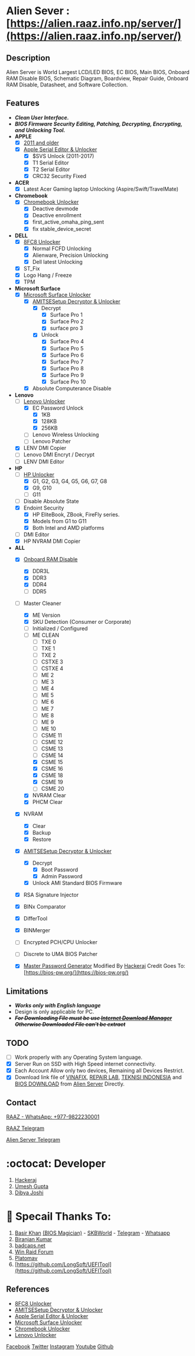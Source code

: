 # Alien Sever : [https://alien.raaz.info.np/server/](https://alien.raaz.info.np/server/)
 
## Description
Alien Server is World Largest LCD/LED BIOS, EC BIOS, Main BIOS, Onboard RAM Disable BIOS, Schematic Diagram, Boardview, Repair Guide, Onboard RAM Disable, Datasheet, and Software Collection.

## Features
- ***Clean User Interface.***
- ***BIOS Firmware Security Editing, Patching, Decrypting, Encrypting, and Unlocking Tool.***
- ****APPLE****
   * [x] [2011 and older](https://github.com/HackerajOfficial/Alien-Server/blob/main/apple%202011%20and%20older%20unlock.md)
    * [x] [Apple Serial Editor & Unlocker](https://alien.raaz.info.np/server/unlock/apple/)
      * [x] $SVS Unlock (2011-2017)
      * [x] T1 Serial Editor
      * [x] T2 Serial Editor
      * [x] CRC32 Security Fixed
 - ****ACER****
    * [x] Latest Acer Gaming laptop Unlocking (Aspire/Swift/TravelMate)
 - ****Chromebook****
    * [x] [Chromebook Unlocker](https://alien.raaz.info.np/server/unlock/chromebook/)
      * [x] Deactive devmode
      * [x] Deactive enrollment
      * [x] first_active_omaha_ping_sent
      * [x] fix stable_device_secret
- ****DELL****
  * [x] [8FC8 Unlocker](https://alien.raaz.info.np/server/unlock/8fc8/)
    * [x] Normal FCFD Unlocking
    * [x] Alienware, Precision Unlocking
    * [x] Dell latest Unlocking
  * [x] ST_Fix
  * [x] Logo Hang / Freeze
  * [x] TPM
- ****Microsoft Surface****
    * [x] [Microsoft Surface Unlocker](https://alien.raaz.info.np/server/unlock/surface/)
      * [x] [AMITSESetup Decryptor & Unlocker](https://alien.raaz.info.np/server/unlock/AMITSESetup/)
        * [x] Decrypt
          * [x] Surface Pro 1
          * [x] Surface Pro 2
          * [x] surface pro 3
        * [x] Unlock 
          * [x] Surface Pro 4
          * [x] Surface Pro 5
          * [x] Surface Pro 6
          * [x] Surface Pro 7
          * [x] Surface Pro 8
          * [x] Surface Pro 9
          * [x] Surface Pro 10
      * [x] Absolute Computerance Disable 
- ****Lenovo****
    * [ ] [Lenovo Unlocker](https://alien.raaz.info.np/server/unlock/lenovo/)
      * [x] EC Password Unlock
        * [x] 1KB
        * [x] 128KB
        * [x] 256KB
      * [ ] Lenovo Wireless Unlocking
      * [ ] Lenovo Patcher
     * [x] LENV DMI Copier
     * [ ] Lenovo DMI Encryt / Decrypt
     * [ ] LENV DMI Editor
- ****HP****
    * [ ] [HP Unlocker](https://alien.raaz.info.np/server/unlock/hp/)
      * [x] G1, G2, G3, G4, G5, G6, G7, G8
      * [x] G9, G10
      * [ ] G11
    * [ ] Disable Absolute State
    * [x] Endoint Security
      * [x] HP EliteBook, ZBook, FireFly series.
      * [x] Models from G1 to G11
      * [x] Both Intel and AMD platforms  
    * [ ] DMI Editor
    * [x] HP NVRAM DMI Copier
- ****ALL****
  * [x] [Onboard RAM Disable](https://alien.raaz.info.np/server/onboard_ram_disable/)
    * [x] DDR3L
    * [x] DDR3
    * [x] DDR4
    * [ ] DDR5
  * [ ] Master Cleaner
    * [x] ME Version
    * [x] SKU Detection (Consumer or Corporate)
    * [ ] Initialized / Configured
    * [ ] ME CLEAN
      * [ ] TXE 0
      * [ ] TXE 1
      * [ ] TXE 2
      * [ ] CSTXE 3
      * [ ] CSTXE 4
      * [ ] ME 2
      * [ ] ME 3
      * [ ] ME 4
      * [ ] ME 5
      * [ ] ME 6
      * [ ] ME 7
      * [ ] ME 8
      * [ ] ME 9
      * [ ] ME 10
      * [ ] CSME 11
      * [ ] CSME 12
      * [ ] CSME 13
      * [ ] CSME 14
      * [x] CSME 15
      * [x] CSME 16
      * [x] CSME 18
      * [x] CSME 19
      * [ ] CSME 20
    * [x] NVRAM Clear
    * [x] PHCM Clear
  * [x] NVRAM
    * [x] Clear
    * [x] Backup
    * [x] Restore
  * [x] [AMITSESetup Decryptor & Unlocker](https://alien.raaz.info.np/server/unlock/AMITSESetup/)
    * [x] Decrypt
      * [x] Boot Password
      * [x] Admin Password
    * [x] Unlock AMI Standard BIOS Firmware  
  * [x] RSA Signature Injector
  * [x] BINx Comparator
  * [x] DifferTool
  * [x] BINMerger
  * [ ] Encrypted PCH/CPU Unlocker
  * [ ] Discrete to UMA BIOS Patcher
  * [x] [Master Password Generator](https://alien.raaz.info.np/server/unlocker/) Modified By [Hackeraj](https://www.facebook.com/HackerajOfficial) Credit Goes To: [https://bios-pw.org/](https://bios-pw.org/)
  

## Limitations
- ***Works only with English language***
- Design is only applicable for PC.
- <del>***For Downloading File must be use [Internet Download Manager](https://www.internetdownloadmanager.com/) Otherwise Downloaded File can't be extract***</del>

## TODO
* [ ] Work properly with any Operating System language.
* [x] Server Run on SSD with High Speed internet connectivity.
* [x] Each Account Allow only two devices, Remaining all Devices Restrict. 
* [x] Download link file of [VINAFIX](https://vinafix.com/), [REPAIR LAB](https://www.repairlap.com/), [TEKNISI INDONESIA](https://teknisi-indonesia.com/) and [BIOS DOWNLOAD](https://www.bios-downloads.com/) from [Alien Server](https://alien.raaz.info.np/server/) Directly.

## Contact
  [RAAZ - WhatsApp: +977-9822230001](https://wa.me/9779822230001?text=)

   [RAAZ Telegram](https://t.me/HackerajOfficial)

  [Alien Server Telegram](https://t.me/AlienServerNP)


# :octocat: Developer
1. [Hackeraj](https://www.facebook.com/HackerajOfficial/)
2. [Umesh Gupta](https://www.facebook.com/umeshkumarguptanp)
3. [Dibya Joshi](https://www.facebook.com/dibya.joshi.99)

# 🙏 Specail Thanks To:
1. [Basir Khan](https://t.me/SKBASIRSONA) [(BIOS Magician)](https://mecleaner.in/) - [SKBWorld](https://www.skbworld.co/) - [Telegram](https://t.me/SKBASIRSONA) - [Whatsapp](https://wa.me/919861606292)
2. [Biranjan Kumar](https://www.facebook.com/biranjan.kumarsinha)
3. [badcaps.net](https://www.badcaps.net/)
4. [Win Raid Forum](https://winraid.level1techs.com/)
5. [Platomav](https://github.com/platomav)
6. [https://github.com/LongSoft/UEFITool](https://github.com/LongSoft/UEFITool)

## References
- [8FC8 Unlocker](https://github.com/HackerajOfficial/Alien-Server/blob/main/8FC8%20Unlocker.md)
- [AMITSESetup Decryptor & Unlocker](https://github.com/HackerajOfficial/Alien-Server/blob/main/AMITSESetup.md/)
- [Apple Serial Editor & Unlocker](https://github.com/HackerajOfficial/Alien-Server/blob/main/Apple%20Serial%20Editor%20%26%20Unlocker.md)
- [Microsoft Surface Unlocker](https://github.com/HackerajOfficial/Alien-Server/blob/main/Microsoft%20Surface%20Unlocker.md)
- [Chromebook Unlocker](https://github.com/HackerajOfficial/Alien-Server/blob/main/Chromebook%20Unlocker.md)
- [Lenovo Unlocker](https://github.com/HackerajOfficial/Alien-Server/blob/main/Lenovo%20Unlocker.md)
  
 

[Facebook](https://www.facebook.com/HackerajOfficial/)
[Twitter](https://twitter.com/Hackeraj_np/)
[Instagram](https://www.instagram.com/hackeraj/)
[Youtube](https://www.youtube.com/Hackeraj/)
[Github](https://www.github.com/HackerajOfficial/)
